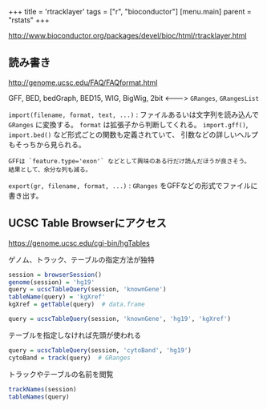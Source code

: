 +++
title = 'rtracklayer'
tags = ["r", "bioconductor"]
[menu.main]
  parent = "rstats"
+++

<http://www.bioconductor.org/packages/devel/bioc/html/rtracklayer.html>

## 読み書き

<http://genome.ucsc.edu/FAQ/FAQformat.html>

GFF, BED, bedGraph, BED15, WIG, BigWig, 2bit &lt;---&gt; `GRanges`, `GRangesList`

`import(filename, format, text, ...)`
:   ファイルあるいは文字列を読み込んで `GRanges` に変換する。
    `format` は拡張子から判断してくれる。
    `import.gff()`, `import.bed()` など形式ごとの関数も定義されていて、
    引数などの詳しいヘルプもそっちから見られる。

    GFFは `feature.type='exon'` などとして興味のある行だけ読んだほうが良さそう。
    結果として、余分な列も減る。

`export(gr, filename, format, ...)`
:   `GRanges` をGFFなどの形式でファイルに書き出す。

## UCSC Table Browserにアクセス

<https://genome.ucsc.edu/cgi-bin/hgTables>

ゲノム、トラック、テーブルの指定方法が独特

```r
session = browserSession()
genome(session) = 'hg19'
query = ucscTableQuery(session, 'knownGene')
tableName(query) = 'kgXref'
kgXref = getTable(query)  # data.frame

query = ucscTableQuery(session, 'knownGene', 'hg19', 'kgXref')
```

テーブルを指定しなければ先頭が使われる

```r
query = ucscTableQuery(session, 'cytoBand', 'hg19')
cytoBand = track(query)  # GRanges
```

トラックやテーブルの名前を閲覧

```r
trackNames(session)
tableNames(query)
```
